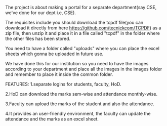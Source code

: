The project is about making a portal for a separate department(say CSE, we've done for our dept i.e, CSE). 

The requisites include you should download the tcpdf file(you can download it directly from here https://github.com/tecnickcom/TCPDF) as a zip file, then unzip it and place it in a file called "tcpdf" in the folder where the other files has been stored.

You need to have a folder called "uploads" where you can place the excel sheets which gonna be uploaded in future use.

We have done this for our institution so you need to have the images according to your department and place all the images in the images folder and remember to place it inside the common folder.


FEATURES:
1.separate logins for students, faculty, HoD.

2.HoD can download the marks sem-wise and attendance monthly-wise.

3.Faculty can upload the marks of the student and also the attendance.

4.It provides an user-friendly environment, the faculty can update the attendance and the marks as an excel sheet.
